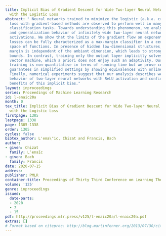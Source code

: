 ```yaml
---
title: Implicit Bias of Gradient Descent for Wide Two-layer Neural Networks Trained
  with the Logistic Loss
abstract: " Neural networks trained to minimize the logistic (a.k.a. cross-entropy)
  loss with gradient-based methods are observed to perform well in many supervised
  classification tasks. Towards understanding this phenomenon, we analyze the training
  and generalization behavior of infinitely wide two-layer neural networks with homogeneous
  activations. We show that the limits of the gradient flow on exponentially tailed
  losses can be fully characterized as a max-margin classifier in a certain non-Hilbertian
  space of functions. In presence of hidden low-dimensional structures, the resulting
  margin is independent of the ambiant dimension, which leads to strong generalization
  bounds. In contrast, training only the output layer implicitly solves a kernel support
  vector machine, which a priori does not enjoy such an adaptivity. Our analysis of
  training is non-quantitative in terms of running time but we prove computational
  guarantees in simplified settings by showing equivalences with online mirror descent.
  Finally, numerical experiments suggest that our analysis describes well the practical
  behavior of two-layer neural networks with ReLU activation and confirm the statistical
  benefits of this implicit bias."
layout: inproceedings
series: Proceedings of Machine Learning Research
id: l-enaic20a
month: 0
tex_title: Implicit Bias of Gradient Descent for Wide Two-layer Neural Networks Trained
  with the Logistic Loss
firstpage: 1305
lastpage: 1338
page: 1305-1338
order: 1305
cycles: false
bibtex_author: L'ena\"ic, Chizat and Francis, Bach
author:
- given: Chizat
  family: L’enaïc
- given: Bach
  family: Francis
date: 2020-07-15
address: 
publisher: PMLR
container-title: Proceedings of Thirty Third Conference on Learning Theory
volume: '125'
genre: inproceedings
issued:
  date-parts:
  - 2020
  - 7
  - 15
pdf: http://proceedings.mlr.press/v125/l-enaic20a/l-enaic20a.pdf
extras: []
# Format based on citeproc: http://blog.martinfenner.org/2013/07/30/citeproc-yaml-for-bibliographies/
---
```

